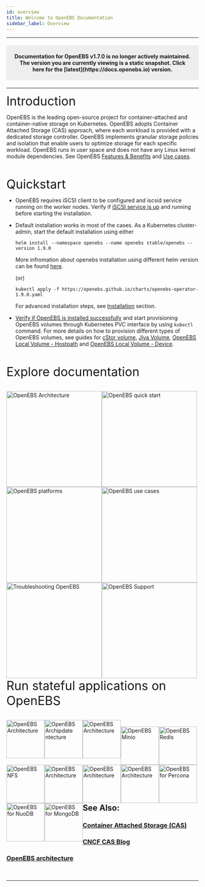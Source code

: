 ```yaml
---
id: overview
title: Welcome to OpenEBS Documentation
sidebar_label: Overview
---
```

------

<center><p style="padding: 20px; margin: 20px 0; border-radius: 3px; background-color: #eeeeee;"><strong>
Documentation for OpenEBS v1.7.0 is no longer actively maintained. The version you are currently viewing is a static 
snapshot. Click here for the [latest](https://docs.openebs.io) version.
</strong></p></center>

----

<font size="6">Introduction</font>

OpenEBS is the leading open-source project for container-attached and
container-native storage on Kubernetes. OpenEBS adopts
Container Attached Storage (CAS) approach, where each workload is
provided with a dedicated storage controller. OpenEBS
implements granular storage policies and isolation that enable users
to optimize storage for each specific workload. OpenEBS runs
in user space and does not have any Linux kernel module dependencies.
See OpenEBS  <a href="/v190/docs/next/features.html">Features & Benefits</a>
and <a href="/v190/docs/next/usecases.html" target="">Use cases</a>.

<br>

<font size="6">Quickstart</font>

- OpenEBS requires iSCSI client to be configured and iscsid service
  running on the worker nodes.
  Verify if [iSCSI service is up](/v190/docs/next/prerequisites.html) and
  running before starting the installation.

- Default installation works in most  of the cases. As a Kubernetes cluster-admin, start the default installation using either

  ```
  helm install --namespace openebs --name openebs stable/openebs --version 1.9.0
  ```
  More infromation about openebs installation using different helm version can be found [here](/v190/docs/next/installation.html#installation-through-helm).

  (or)

  ```
  kubectl apply -f https://openebs.github.io/charts/openebs-operator-1.9.0.yaml
  ```
  
  For advanced installation steps, see [Installation](/v190/docs/next/installation.html) section.

- [Verify if OpenEBS is installed successfully](/v190/docs/next/installation.html#verifying-openebs-installation)
  and start provisioning OpenEBS volumes through Kubernetes PVC
  interface by using `kubectl` command. For more details on how to
  provision different types of OpenEBS volumes, see guides for [cStor volume](/v190/docs/next/ugcstor.html), [Jiva Volume](/v190/docs/next/jivaguide.html), [OpenEBS Local Volume - Hostpath](/docs/next/uglocalpv-hostpath.html) and [OpenEBS Local Volume - Device](/docs/next/uglocalpv-device.html).

<br>

<font size="6">Explore documentation</font>

<br>

<div class="row">
  <div class="">
	<a href="/v190/docs/next/architecture.html">
		<img src="/v190/docs/assets/intro-arch.png" alt="OpenEBS Architecture" style="float:left;width:250px;">
	</a>
  </div>
  <div class="">
	<a href="/v190/docs/next/quickstart.html">
		<img src="/v190/docs/assets/intro-gs.png" alt="OpenEBS quick start" style="float:left;width:250px;">
	</a>
  </div>
  <div class="">
	<a href="/v190/docs/next/prerequisites.html">
		<img src="/v190/docs/assets/intro-platforms.png" alt="OpenEBS platforms" style="float:left;width:250px;">
	</a>
  </div>
</div>
<div class="row">
  <div class="">
	<a href="/v190/docs/next/usecases.html">
		<img src="/v190/docs/assets/intro-uc.png" alt="OpenEBS use cases" style="float:left;width:250px;">
	</a>
  </div>
  <div class="">
	<a href="/v190/docs/next/troubleshooting.html">
		<img src="/v190/docs/assets/intro-tsg.svg" alt="Troubleshooting OpenEBS" style="float:left;width:250px;">
	</a>
  </div>
  <div class="">
	<a href="/v190/docs/next/support.html">
		<img src="/v190/docs/assets/intro-support.png" alt="OpenEBS Support" style="float:left;width:250px;">
	</a>
  </div>
</div>
<br>

<font size="6">Run stateful applications on OpenEBS</font>

<br>
<div class="row stateful-applications_row">
    <div class="">
	<a href="/v190/docs/next/prometheus.html" target="_blank">
		<img src="/v190/docs/assets/a-prometheus.png" alt="OpenEBS Architecture" style="float:left;width:100px;">
	</a>
  </div>
<div class="">
	<a href="/v190/docs/next/gitlab.html" target="_blank">
		<img src="/v190/docs/assets/a-gitlab.png" alt="OpenEBS Archipdate ntecture" style="float:left;width:100px;">
	</a>
  </div>
  <div class="">
	<a href="/v190/docs/next/cassandra.html" target="_blank">
		<img src="/v190/docs/assets/a-cassandra.png" alt="OpenEBS Architecture" style="float:left;width:100px;">
	</a>
  </div>
</div>
<br>
<div class="row stateful-applications_row">
<div class="">
	<a href="/v190/docs/next/minio.html" target="_blank">
		<img src="/v190/docs/assets/a-minio.png" alt="OpenEBS Minio" style="float:left;width:100px;">
	</a>
  </div>
<div class="">
	<a href="/v190/docs/next/redis.html" target="_blank">
		<img src="/v190/docs/assets/a-redis.png" alt="OpenEBS Redis" style="float:left;width:100px;">
	</a>
  </div>  
  <div class="">
	<a href="/v190/docs/next/rwm.html" target="_blank">
		<img src="/v190/docs/assets/a-nfs.png" alt="OpenEBS NFS" style="float:left;width:100px;">
	</a>
  </div>
</div>
<br>
<div class="row stateful-applications_row">
<div class="">
	<a href="/v190/docs/next/elasticsearch.html" target="_blank">
		<img src="/v190/docs/assets/a-elastic.png" alt="OpenEBS Architecture" style="float:left;width:100px;">
	</a>
  </div>
<div class="">
	<a href="/v190/docs/next/mysql.html" target="_blank">
		<img src="/v190/docs/assets/a-mysql.png" alt="OpenEBS Architecture" style="float:left;width:100px;">
	</a>
  </div>  
  <div class="">
	<a href="/v190/docs/next/postgres.html" target="_blank">
		<img src="/v190/docs/assets/a-postgres.png" alt="OpenEBS Architecture" style="float:left;width:100px;">
	</a>
  </div>
</div>
<br>
<div class="row stateful-applications_row">
  <div class="">
	<a href="/v190/docs/next/percona.html" target="_blank">
		<img src="/v190/docs/assets/a-percona.png" alt="OpenEBS for Percona" style="float:left;width:100px;">
	</a>
  </div>
  <div class="">
	<a href="/v190/docs/next/nuodb.html" target="_blank">
		<img src="/v190/docs/assets/a-nuodb.png" alt="OpenEBS for NuoDB" style="float:left;width:100px;">
	</a>
  </div>
 <div class="">
	<a href="/v190/docs/next/mongo.html" target="_blank">
		<img src="/v190/docs/assets/svg/a-mongo.svg" alt="OpenEBS for MongoDB" style="float:left;width:100px;">
	</a>
  </div>
</div>
<br><br>

## See Also:

### [Container Attached Storage (CAS)](/v190/docs/next/cas.html)

### <a href="https://www.cncf.io/blog/2018/04/19/container-attached-storage-a-primer/" target="_blank">CNCF CAS Blog </a>

### [OpenEBS architecture](/v190/docs/next/architecture.html)

<br><hr><br>

